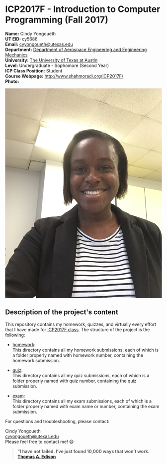 # ICP2017F - Introduction to Computer Programming (Fall 2017)       

**Name:** Cindy Yongoueth   
**UT EID:** cy5686    
**Email:** cyyongoueth@utexas.edu   
**Department:** [Department of Aerospace Engineering and Engineering Mechanics](http://www.ae.utexas.edu/)    
**University:** [The University of Texas at Austin](https://www.utexas.edu/)    
**Level:** Undergraduate - Sophomore (Second Year)    
**ICP Class Position:** Student   
**Course Webpage:** http://www.shahmoradi.org/ICP2017F/             
**Photo:**

![Photo](IMG_0248.jpg)

## Description of the project's content     
This repository contains my homework, quizzes, and virtually every effort that I have made for [ICP2017F class](http://www.shahmoradi.org/ICP2017F/). The structure of the project is the following:
* [homework](homework):     
This directory contains all my homework submissions, each of which is a folder properly named with homework number, containing the homework submission.

* [quiz](quiz):    
This directory contains all my quiz submissions, each of which is a folder properly named with quiz number, containing the quiz submission.

* [exam](exam):     
This directory contains all my exam submissions, each of which is a folder properly named with exam name or number, containing the exam submission.   

For questions and troubleshooting, please contact:

Cindy Yongoueth   
cyyongoueth@utexas.edu    
Please feel free to contact me! :smiley:

>**"I have not failed. I’ve just found 10,000 ways that won’t work.  
>[Thomas A. Edison](https://en.wikipedia.org/wiki/Thomas_Edison)**



